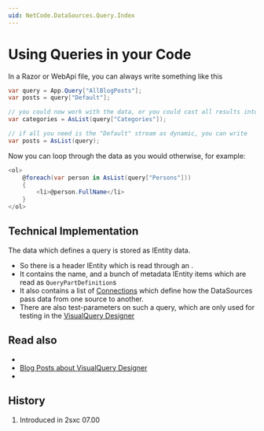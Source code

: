 ```yaml
---
uid: NetCode.DataSources.Query.Index
---
```


# Using Queries in your Code

In a Razor or WebApi file, you can always write something like this

```cs
var query = App.Query["AllBlogPosts"];
var posts = query["Default"];

// you could now work with the data, or you could cast all results into dynamic objects, like...
var categories = AsList(query["Categories"]);

// if all you need is the "Default" stream as dynamic, you can write
var posts = AsList(query);
```

Now you can loop through the data as you would otherwise, for example: 

```cs
<ol>
    @foreach(var person in AsList(query["Persons"]))
    {
        <li>@person.FullName</li>
    }
</ol>
```

## Technical Implementation

The data which defines a query is stored as IEntity data.

* So there is a header IEntity which is read through an [](xref:ToSic.Eav.DataSources.Queries.QueryDefinition).
* It contains the name, and a bunch of metadata IEntity items which are read as `QueryPartDefinition`s
* It also contains a list of [Connections](xref:ToSic.Eav.DataSources.Queries.Connection) which define how the DataSources pass data from one source to another.
* There are also test-parameters on such a query, which are only used for testing in the [VisualQuery Designer](xref:Basics.Query.VisualQuery.Index)

## Read also

* [](xref:Basics.Query.Parameters.Index)
* [Blog Posts about VisualQuery Designer](https://2sxc.org/en/blog/tag/visual-query-designer)
* [](xref:NetCode.DataSources.DataSource)


## History

1. Introduced in 2sxc 07.00

